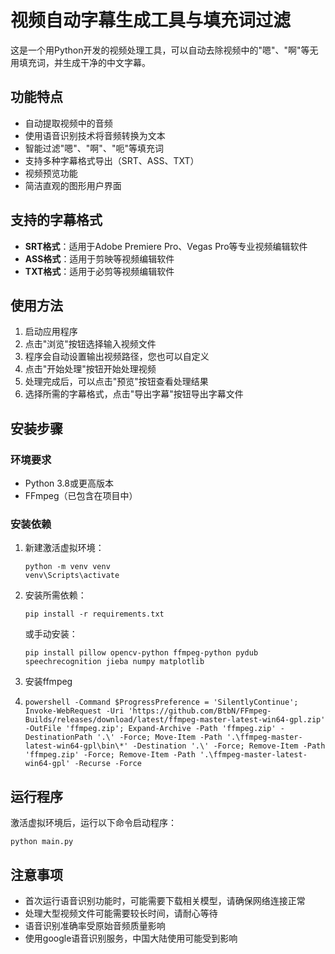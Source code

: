 # 视频自动字幕生成工具与填充词过滤

这是一个用Python开发的视频处理工具，可以自动去除视频中的"嗯"、"啊"等无用填充词，并生成干净的中文字幕。

## 功能特点

- 自动提取视频中的音频
- 使用语音识别技术将音频转换为文本
- 智能过滤"嗯"、"啊"、"呃"等填充词
- 支持多种字幕格式导出（SRT、ASS、TXT）
- 视频预览功能
- 简洁直观的图形用户界面

## 支持的字幕格式

- **SRT格式**：适用于Adobe Premiere Pro、Vegas Pro等专业视频编辑软件
- **ASS格式**：适用于剪映等视频编辑软件
- **TXT格式**：适用于必剪等视频编辑软件

## 使用方法

1. 启动应用程序
2. 点击"浏览"按钮选择输入视频文件
3. 程序会自动设置输出视频路径，您也可以自定义
4. 点击"开始处理"按钮开始处理视频
5. 处理完成后，可以点击"预览"按钮查看处理结果
6. 选择所需的字幕格式，点击"导出字幕"按钮导出字幕文件

## 安装步骤

### 环境要求
- Python 3.8或更高版本
- FFmpeg（已包含在项目中）

### 安装依赖

1. 新建激活虚拟环境：
   ```
   python -m venv venv
   venv\Scripts\activate
   ```

2. 安装所需依赖：
   ```
   pip install -r requirements.txt
   ```

   或手动安装：
   ```
   pip install pillow opencv-python ffmpeg-python pydub speechrecognition jieba numpy matplotlib
   ```
3. 安装ffmpeg
4. ```
   powershell -Command $ProgressPreference = 'SilentlyContinue'; Invoke-WebRequest -Uri 'https://github.com/BtbN/FFmpeg-Builds/releases/download/latest/ffmpeg-master-latest-win64-gpl.zip' -OutFile 'ffmpeg.zip'; Expand-Archive -Path 'ffmpeg.zip' -DestinationPath '.\' -Force; Move-Item -Path '.\ffmpeg-master-latest-win64-gpl\bin\*' -Destination '.\' -Force; Remove-Item -Path 'ffmpeg.zip' -Force; Remove-Item -Path '.\ffmpeg-master-latest-win64-gpl' -Recurse -Force
   ```
## 运行程序

激活虚拟环境后，运行以下命令启动程序：

```
python main.py
```

## 注意事项

- 首次运行语音识别功能时，可能需要下载相关模型，请确保网络连接正常
- 处理大型视频文件可能需要较长时间，请耐心等待
- 语音识别准确率受原始音频质量影响
- 使用google语音识别服务，中国大陆使用可能受到影响
